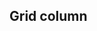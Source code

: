## Grid column


<!-- <values.gridColumn> -->

<!-- </values.gridColumn> -->


<!-- <variants.gridColumn> -->

<!-- </variants.gridColumn> -->
